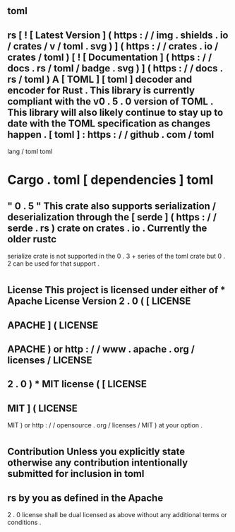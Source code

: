 #
toml
-
rs
[
!
[
Latest
Version
]
(
https
:
/
/
img
.
shields
.
io
/
crates
/
v
/
toml
.
svg
)
]
(
https
:
/
/
crates
.
io
/
crates
/
toml
)
[
!
[
Documentation
]
(
https
:
/
/
docs
.
rs
/
toml
/
badge
.
svg
)
]
(
https
:
/
/
docs
.
rs
/
toml
)
A
[
TOML
]
[
toml
]
decoder
and
encoder
for
Rust
.
This
library
is
currently
compliant
with
the
v0
.
5
.
0
version
of
TOML
.
This
library
will
also
likely
continue
to
stay
up
to
date
with
the
TOML
specification
as
changes
happen
.
[
toml
]
:
https
:
/
/
github
.
com
/
toml
-
lang
/
toml
toml
#
Cargo
.
toml
[
dependencies
]
toml
=
"
0
.
5
"
This
crate
also
supports
serialization
/
deserialization
through
the
[
serde
]
(
https
:
/
/
serde
.
rs
)
crate
on
crates
.
io
.
Currently
the
older
rustc
-
serialize
crate
is
not
supported
in
the
0
.
3
+
series
of
the
toml
crate
but
0
.
2
can
be
used
for
that
support
.
#
License
This
project
is
licensed
under
either
of
*
Apache
License
Version
2
.
0
(
[
LICENSE
-
APACHE
]
(
LICENSE
-
APACHE
)
or
http
:
/
/
www
.
apache
.
org
/
licenses
/
LICENSE
-
2
.
0
)
*
MIT
license
(
[
LICENSE
-
MIT
]
(
LICENSE
-
MIT
)
or
http
:
/
/
opensource
.
org
/
licenses
/
MIT
)
at
your
option
.
#
#
#
Contribution
Unless
you
explicitly
state
otherwise
any
contribution
intentionally
submitted
for
inclusion
in
toml
-
rs
by
you
as
defined
in
the
Apache
-
2
.
0
license
shall
be
dual
licensed
as
above
without
any
additional
terms
or
conditions
.

